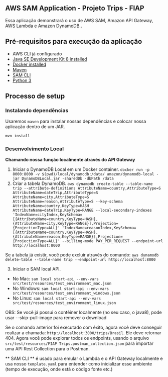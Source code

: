 ## AWS SAM Application - Projeto Trips - FIAP

Essa aplicação demonstrará o uso de AWS SAM, Amazon API Gateway, AWS Lambda e Amazon DynamoDB..


## Pré-requisitos para execução da aplicação

* AWS CLI já configurado
* [Java SE Development Kit 8 installed](http://www.oracle.com/technetwork/java/javase/downloads/jdk8-downloads-2133151.html)
* [Docker installed](https://www.docker.com/community-edition)
* [Maven](https://maven.apache.org/install.html)
* [SAM CLI](https://github.com/awslabs/aws-sam-cli)
* [Python 3](https://docs.python.org/3/)

## Processo de setup

### Instalando dependências

Usaremos `maven` para instalar nossas dependências e colocar nossa aplicação dentro de um JAR.

```bash
mvn install
```

### Desenvolvimento Local

**Chamando nossa função localmente através do API Gateway**
1. Iniciar o DynamoDB Local em um Docker container. `docker run -p 8000:8000 -v $(pwd)/local/dynamodb:/data/ amazon/dynamodb-local -jar DynamoDBLocal.jar -sharedDb -dbPath /data`
2. Criar a tabela DynamoDB. `aws dynamodb create-table --table-name trip --attribute-definitions AttributeName=country,AttributeType=S AttributeName=dateTrip,AttributeType=S AttributeName=city,AttributeType=S AttributeName=reason,AttributeType=S --key-schema AttributeName=country,KeyType=HASH AttributeName=dateTrip,KeyType=RANGE --local-secondary-indexes 'IndexName=cityIndex,KeySchema=[{AttributeName=country,KeyType=HASH},{AttributeName=city,KeyType=RANGE}],Projection={ProjectionType=ALL}' 'IndexName=reasonIndex,KeySchema=[{AttributeName=country,KeyType=HASH},{AttributeName=reason,KeyType=RANGE}],Projection={ProjectionType=ALL}' --billing-mode PAY_PER_REQUEST --endpoint-url http://localhost:8000`


Se a tabela já existir, você pode excluir através do comando: `aws dynamodb delete-table --table-name trip --endpoint-url http://localhost:8000`

3. Iniciar o SAM local API.
 - No Mac: `sam local start-api --env-vars src/test/resources/test_environment_mac.json`
 - No Windows: `sam local start-api --env-vars src/test/resources/test_environment_windows.json`
 - No Linux: `sam local start-api --env-vars src/test/resources/test_environment_linux.json`
 
OBS: Se você já possui o contêiner localmente (no seu caso, o java8), pode usar --skip-pull-image para remover o download

Se o comando anterior foi executado com êxito, agora você deve conseguir realizar a chamada: `http://localhost:3000/trips/Brasil`.
Ele deve retornar 404. Agora você pode explorar todos os endpoints, usando o arquivo `src/test/resources/FIAP Trips.postman_collection.json` para importar uma API Rest Collection para o Postman.

** SAM CLI ** é usado para emular o Lambda e o API Gateway localmente e usa nosso `template.yaml` para entender como inicializar esse ambiente (tempo de execução, onde está o código fonte etc.)
